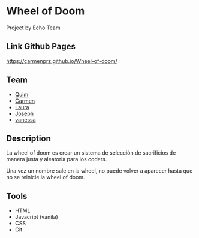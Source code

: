 # Wheel of Doom

Project by Echo Team

## Link Github Pages

https://carmenprz.github.io/Wheel-of-doom/

## Team

- [Quim](https://github.com/Quim79)
- [Carmen ](https://github.com/Carmenprz)
- [Laura](https://github.com/Nau-crc)
- [Joseph](https://github.com/JosephCrespin)
- [vanessa](https://github.com/vanessacor)

## Description

La wheel of doom es crear un sistema de selección de sacrificios de manera justa y aleatoria para los coders.

Una vez un nombre sale en la wheel, no puede volver a aparecer hasta que no se reinicie la wheel of doom.

## Tools

- HTML
- Javacript (vanila)
- CSS
- Git

